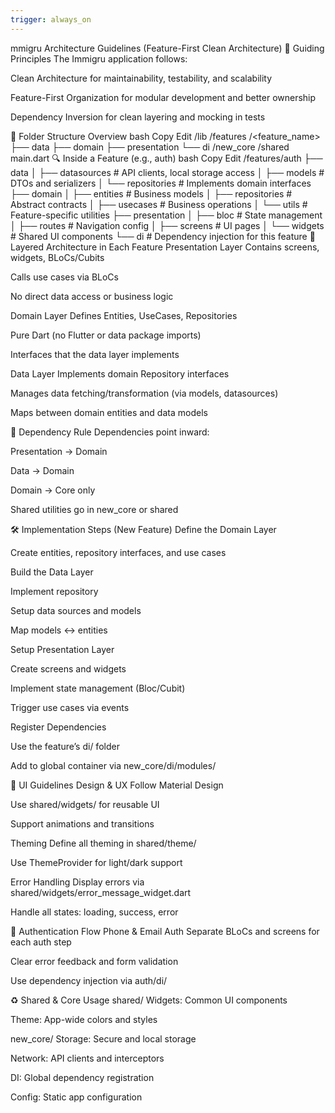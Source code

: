 ```yaml
---
trigger: always_on
---
```


mmigru Architecture Guidelines (Feature-First Clean Architecture)
🧭 Guiding Principles
The Immigru application follows:

Clean Architecture for maintainability, testability, and scalability

Feature-First Organization for modular development and better ownership

Dependency Inversion for clean layering and mocking in tests

📁 Folder Structure Overview
bash
Copy
Edit
/lib
  /features
    /<feature_name>
      ├── data
      ├── domain
      ├── presentation
      └── di
  /new_core
  /shared
  main.dart
🔍 Inside a Feature (e.g., auth)
bash
Copy
Edit
/features/auth
  ├── data
  │   ├── datasources         # API clients, local storage access
  │   ├── models              # DTOs and serializers
  │   └── repositories        # Implements domain interfaces
  ├── domain
  │   ├── entities            # Business models
  │   ├── repositories        # Abstract contracts
  │   ├── usecases            # Business operations
  │   └── utils               # Feature-specific utilities
  ├── presentation
  │   ├── bloc                # State management
  │   ├── routes              # Navigation config
  │   ├── screens             # UI pages
  │   └── widgets             # Shared UI components
  └── di                      # Dependency injection for this feature
🧱 Layered Architecture in Each Feature
Presentation Layer
Contains screens, widgets, BLoCs/Cubits

Calls use cases via BLoCs

No direct data access or business logic

Domain Layer
Defines Entities, UseCases, Repositories

Pure Dart (no Flutter or data package imports)

Interfaces that the data layer implements

Data Layer
Implements domain Repository interfaces

Manages data fetching/transformation (via models, datasources)

Maps between domain entities and data models

🔁 Dependency Rule
Dependencies point inward:

Presentation → Domain

Data → Domain

Domain → Core only

Shared utilities go in new_core or shared

🛠️ Implementation Steps (New Feature)
Define the Domain Layer

Create entities, repository interfaces, and use cases

Build the Data Layer

Implement repository

Setup data sources and models

Map models ↔ entities

Setup Presentation Layer

Create screens and widgets

Implement state management (Bloc/Cubit)

Trigger use cases via events

Register Dependencies

Use the feature’s di/ folder

Add to global container via new_core/di/modules/

🎨 UI Guidelines
Design & UX
Follow Material Design

Use shared/widgets/ for reusable UI

Support animations and transitions

Theming
Define all theming in shared/theme/

Use ThemeProvider for light/dark support

Error Handling
Display errors via shared/widgets/error_message_widget.dart

Handle all states: loading, success, error

🔐 Authentication Flow
Phone & Email Auth
Separate BLoCs and screens for each auth step

Clear error feedback and form validation

Use dependency injection via auth/di/

♻️ Shared & Core Usage
shared/
Widgets: Common UI components

Theme: App-wide colors and styles

new_core/
Storage: Secure and local storage

Network: API clients and interceptors

DI: Global dependency registration

Config: Static app configuration


